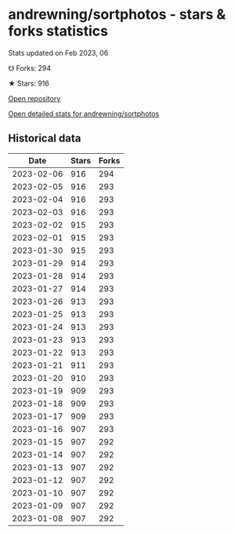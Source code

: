 # andrewning/sortphotos - stars & forks statistics

Stats updated on Feb 2023, 06

☋ Forks: 294

★ Stars: 916

[Open repository](https://github.com/andrewning/sortphotos)

[Open detailed stats for andrewning/sortphotos](https://reviewgithub.com/rep/andrewning/sortphotos)

## Historical data
| Date | Stars | Forks |
|------|-------|-------|
| 2023-02-06 | 916 | 294 | 
| 2023-02-05 | 916 | 293 | 
| 2023-02-04 | 916 | 293 | 
| 2023-02-03 | 916 | 293 | 
| 2023-02-02 | 915 | 293 | 
| 2023-02-01 | 915 | 293 | 
| 2023-01-30 | 915 | 293 | 
| 2023-01-29 | 914 | 293 | 
| 2023-01-28 | 914 | 293 | 
| 2023-01-27 | 914 | 293 | 
| 2023-01-26 | 913 | 293 | 
| 2023-01-25 | 913 | 293 | 
| 2023-01-24 | 913 | 293 | 
| 2023-01-23 | 913 | 293 | 
| 2023-01-22 | 913 | 293 | 
| 2023-01-21 | 911 | 293 | 
| 2023-01-20 | 910 | 293 | 
| 2023-01-19 | 909 | 293 | 
| 2023-01-18 | 909 | 293 | 
| 2023-01-17 | 909 | 293 | 
| 2023-01-16 | 907 | 293 | 
| 2023-01-15 | 907 | 292 | 
| 2023-01-14 | 907 | 292 | 
| 2023-01-13 | 907 | 292 | 
| 2023-01-12 | 907 | 292 | 
| 2023-01-10 | 907 | 292 | 
| 2023-01-09 | 907 | 292 | 
| 2023-01-08 | 907 | 292 | 

